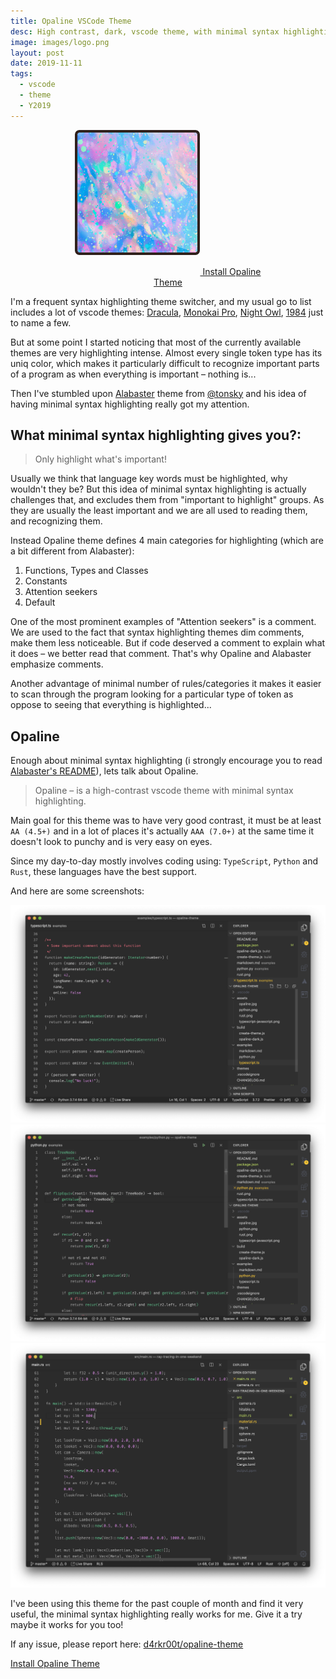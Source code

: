 ```yaml
---
title: Opaline VSCode Theme
desc: High contrast, dark, vscode theme, with minimal syntax highlighting
image: images/logo.png
layout: post
date: 2019-11-11
tags:
  - vscode
  - theme
  - Y2019
---
```


<div style="text-align: center">
<a href="https://marketplace.visualstudio.com/items?itemName=sysoev.opaline-theme" style="width: 300px; display: block; margin: 0 auto;">
  <img width="200px" src="./images/logo.png" style="margin: 0 auto 2rem;" />
  Install Opaline Theme
</a>
</div>

I'm a frequent syntax highlighting theme switcher, and my usual go to list includes a lot of vscode themes: [Dracula](https://marketplace.visualstudio.com/items?itemName=dracula-theme.theme-dracula), [Monokai Pro](https://marketplace.visualstudio.com/items?itemName=monokai.theme-monokai-pro-vscode), [Night Owl](https://marketplace.visualstudio.com/items?itemName=sdras.night-owl), [1984](https://marketplace.visualstudio.com/items?itemName=juanmnl.vscode-theme-1984) just to name a few.

But at some point I started noticing that most of the currently available themes are very highlighting intense. Almost every single token type has its uniq color, which makes it particularly difficult to recognize important parts of a program as when everything is important – nothing is...

Then I've stumbled upon [Alabaster](https://github.com/tonsky/vscode-theme-alabaster) theme from [@tonsky](https://github.com/tonsky) and his idea of having minimal syntax highlighting really got my attention.

## What minimal syntax highlighting gives you?:

> Only highlight what's important!

Usually we think that language key words must be highlighted, why wouldn't they be? But this idea of minimal syntax highlighting is actually challenges that, and excludes them from "important to highlight" groups. As they are usually the least important and we are all used to reading them, and recognizing them.

Instead Opaline theme defines 4 main categories for highlighting (which are a bit different from Alabaster):

1. Functions, Types and Classes
2. Constants
3. Attention seekers
4. Default

One of the most prominent examples of "Attention seekers" is a comment. We are used to the fact that syntax highlighting themes dim comments, make them less noticeable. But if code deserved a comment to explain what it does – we better read that comment. That's why Opaline and Alabaster emphasize comments.

Another advantage of minimal number of rules/categories it makes it easier to scan through the program looking for a particular type of token as oppose to seeing that everything is highlighted...

## Opaline

Enough about minimal syntax highlighting (i strongly encourage you to read [Alabaster's README](https://github.com/tonsky/vscode-theme-alabaster)), lets talk about Opaline.

> Opaline – is a high-contrast vscode theme with minimal syntax highlighting.

Main goal for this theme was to have very good contrast, it must be at least `AA (4.5+)` and in a lot of places it's actually `AAA (7.0+)` at the same time it doesn't look to punchy and is very easy on eyes.

Since my day-to-day mostly involves coding using: `TypeScript`, `Python` and `Rust`, these languages have the best support.

And here are some screenshots:

![TypeScript](./images/typescript.png)
![Python](./images/python.png)
![Rust](./images/rust.png)

I've been using this theme for the past couple of month and find it very useful, the minimal syntax highlighting really works for me. Give it a try maybe it works for you too!

If any issue, please report here: [d4rkr00t/opaline-theme](https://github.com/d4rkr00t/opaline-theme)

[Install Opaline Theme](https://marketplace.visualstudio.com/items?itemName=sysoev.opaline-theme)

